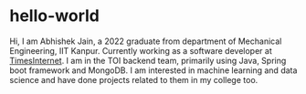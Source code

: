 # hello-world
Hi, I am Abhishek Jain, a 2022 graduate from department of Mechanical Engineering, IIT Kanpur. Currently working as a software developer at [TimesInternet](https://timesinternet.in/).
I am in the TOI backend team, primarily using Java, Spring boot framework and MongoDB. I am interested in machine learning and data science and have done projects related to them in my college too.
